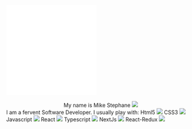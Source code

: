 
  ![introduction](./image.svg) 
  <center>My name is Mike Stephane <span style="width:16px !important"><img src="https://raw.githubusercontent.com/MartinHeinz/MartinHeinz/master/wave.gif" width=16></span></center> I am a fervent Software Developer.
I usually play with:
 Html5 <span><img src="https://github.com/mkanyar/mkanyar/blob/main/html.svg" width="16px"></span>
  CSS3  <span><img src="https://github.com/mkanyar/mkanyar/blob/main/css.svg" width="23px"></span>
  Javascript <span><img src="https://github.com/mkanyar/mkanyar/blob/main/javascript.svg" width="16px"></span>
 React <span><img src="https://github.com/mkanyar/mkanyar/blob/main/react.svg" width="16px"></span>
 Typescript <span><img src="https://github.com/mkanyar/mkanyar/blob/main/typescript.svg" width="16px"></span>
 NextJs <span><img src="https://github.com/mkanyar/mkanyar/blob/main/nextjs-3.svg" width="20px"></span>
 React-Redux <span><img src="https://github.com/mkanyar/mkanyar/blob/main/redux.svg" width="16px"></span>

 








